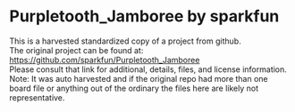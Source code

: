 
# Purpletooth_Jamboree by sparkfun  
This is a harvested standardized copy of a project from github.  
The original project can be found at:  
https://github.com/sparkfun/Purpletooth_Jamboree  
Please consult that link for additional, details, files, and license information.  
Note: It was auto harvested and if the original repo had more than one board file or anything out of the ordinary the files here are likely not representative.  
    